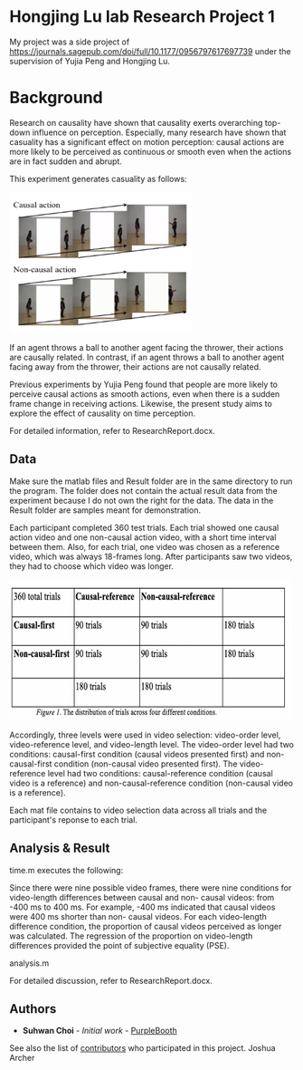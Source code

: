 # Hongjing Lu lab Research Project 1

My project was a side project of https://journals.sagepub.com/doi/full/10.1177/0956797617697739 under the supervision of Yujia Peng and Hongjing Lu. 

# Background

Research on causality have shown that causality exerts overarching top-down influence on perception. Especially, many research have shown that casuality has a significant effect on motion perception: causal actions are more likely to be perceived as continuous or smooth even when the actions are in fact sudden and abrupt. 

This experiment generates casuality as follows:

<img src="Picture1.png" width="324" height="250">

If an agent throws a ball to another agent facing the thrower, their actions are causally related. In contrast, if an agent throws a ball to another agent facing away from the thrower, their actions are not causally related. 

Previous experiments by Yujia Peng found that people are more likely to perceive causal actions as smooth actions, even when there is a sudden frame change in receiving actions. Likewise, the present study aims to explore the effect of causality on time perception.

For detailed information, refer to ResearchReport.docx.
## Data

Make sure the matlab files and Result folder are in the same directory to run the program.
The folder does not contain the actual result data from the experiment because I do not own the right for the data. The data in the Result folder are samples meant for demonstration.

Each participant completed 360 test trials. Each trial showed one causal action video and one non-causal action video, with a short time interval between them. Also, for each trial, one video was chosen as a reference video, which was always 18-frames long. After participants saw two videos, they had to choose which video was longer.

<img src="Picture2.png" width="500" height="250">

Accordingly, three levels were used in video selection: video-order level, video-reference level, and video-length level. The video-order level had two conditions: causal-first condition (causal videos presented first) and non-causal-first condition (non-causal video presented first). The video-reference level had two conditions: causal-reference condition (causal video is a reference) and non-causal-reference condition (non-causal video is a reference).  

Each mat file contains to video selection data across all trials and the participant's reponse to each trial.


## Analysis & Result

time.m executes the following:

  Since there were nine possible video frames, there were nine conditions for video-length differences between causal and non-   causal videos: from -400 ms to 400 ms. For example, -400 ms indicated that causal videos were 400 ms shorter than non-         causal videos. For each video-length difference condition, the proportion of causal videos perceived as longer was             calculated. The regression of the proportion on video-length differences provided the point of subjective equality (PSE). 




analysis.m 

For detailed discussion, refer to ResearchReport.docx.

## Authors

* **Suhwan Choi** - *Initial work* - [PurpleBooth](https://github.com/PurpleBooth)

See also the list of [contributors](https://github.com/your/project/contributors) who participated in this project.
Joshua Archer
